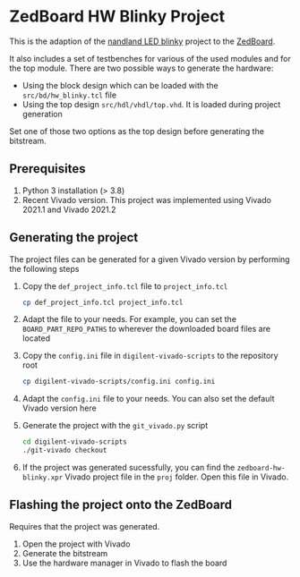 ZedBoard HW Blinky Project
=======

This is the adaption of the [nandland LED blinky](https://www.nandland.com/vhdl/tutorials/tutorial-your-first-vhdl-program-part1.html)
project to the [ZedBoard](https://www.avnet.com/wps/portal/us/products/avnet-boards/avnet-board-families/zedboard/).

It also includes a set of testbenches for various of the used modules and for the top module.
There are two possible ways to generate the hardware:

- Using the block design which can be loaded with the `src/bd/hw_blinky.tcl` file
- Using the top design `src/hdl/vhdl/top.vhd`. It is loaded during project generation

Set one of those two options as the top design before generating the bitstream.

## Prerequisites

1. Python 3 installation (> 3.8)
2. Recent Vivado version. This project was implemented using Vivado 2021.1 and Vivado 2021.2

## Generating the project

The project files can be generated for a given Vivado version by performing the
following steps

1. Copy the `def_project_info.tcl` file to `project_info.tcl`

   ```sh
   cp def_project_info.tcl project_info.tcl
   ```

2. Adapt the file to your needs. For example, you can set the `BOARD_PART_REPO_PATHS`
   to wherever the downloaded board files are located

3. Copy the `config.ini` file in `digilent-vivado-scripts` to the repository root

   ```sh
   cp digilent-vivado-scripts/config.ini config.ini
   ```

4. Adapt the `config.ini` file to your needs. You can also set the default Vivado version
   here

5. Generate the project with the `git_vivado.py` script

   ```sh
   cd digilent-vivado-scripts
   ./git-vivado checkout
   ```

6. If the project was generated sucessfully, you can find the `zedboard-hw-blinky.xpr`
   Vivado project file in the `proj` folder. Open this file in Vivado.

## Flashing the project onto the ZedBoard

Requires that the project was generated.

1. Open the project with Vivado
2. Generate the bitstream
3. Use the hardware manager in Vivado to flash the board
